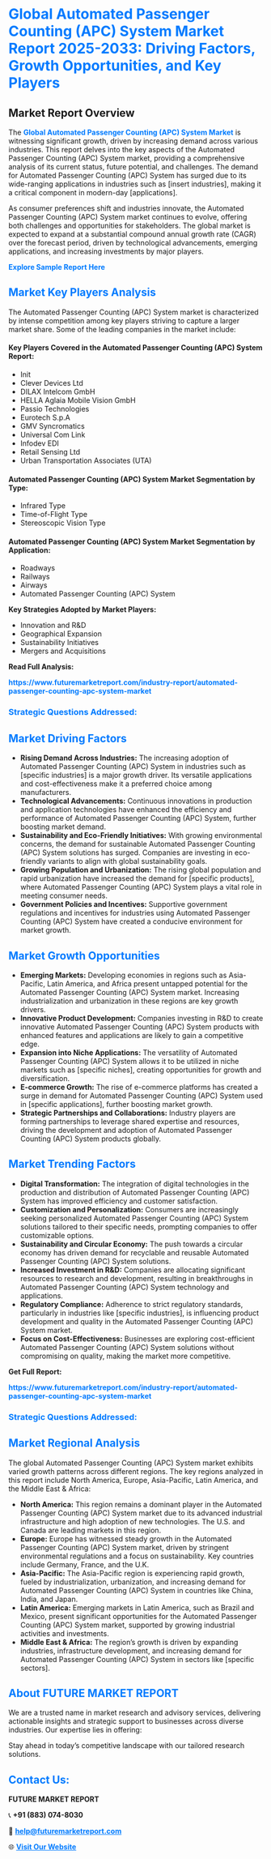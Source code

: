 <h1 style="color: #007BFF;">Global Automated Passenger Counting (APC) System Market Report 2025-2033: Driving Factors, Growth Opportunities, and Key Players</h1>

<section id="overview">
<h2>Market Report Overview</h2>
<p>The <a href="https://www.futuremarketreport.com/industry-report/automated-passenger-counting-apc-system-market" style="color: #007BFF; text-decoration: none;"><strong>Global Automated Passenger Counting (APC) System Market</strong></a> is witnessing significant growth, driven by increasing demand across various industries. This report delves into the key aspects of the Automated Passenger Counting (APC) System market, providing a comprehensive analysis of its current status, future potential, and challenges. The demand for Automated Passenger Counting (APC) System has surged due to its wide-ranging applications in industries such as [insert industries], making it a critical component in modern-day [applications].</p>
<p>As consumer preferences shift and industries innovate, the Automated Passenger Counting (APC) System market continues to evolve, offering both challenges and opportunities for stakeholders. The global market is expected to expand at a substantial compound annual growth rate (CAGR) over the forecast period, driven by technological advancements, emerging applications, and increasing investments by major players.</p>
</section>

<section id="overview">
<p><a href="https://www.futuremarketreport.com/request-sample/reportId=126373" style="color: #007BFF; text-decoration: none;"><strong>Explore Sample Report Here</strong></a></p>
</section>

<section id="key-players">
<h2 style="color: #007BFF;">Market Key Players Analysis</h2>
<p>The Automated Passenger Counting (APC) System market is characterized by intense competition among key players striving to capture a larger market share. Some of the leading companies in the market include:</p>
<h4>Key Players Covered in the Automated Passenger Counting (APC) System Report:</h4>
<ul><li>Init</li><li>Clever Devices Ltd</li><li>DILAX Intelcom GmbH</li><li>HELLA Aglaia Mobile Vision GmbH</li><li>Passio Technologies</li><li>Eurotech S.p.A</li><li>GMV Syncromatics</li><li>Universal Com Link</li><li>Infodev EDI</li><li>Retail Sensing Ltd</li><li>Urban Transportation Associates (UTA)</li></ul>
<h4>Automated Passenger Counting (APC) System Market Segmentation by Type:</h4>
<ul><li>Infrared Type</li><li>Time-of-Flight Type</li><li>Stereoscopic Vision Type</li></ul>

<h4>Automated Passenger Counting (APC) System Market Segmentation by Application:</h4>
<ul><li>Roadways</li><li>Railways</li><li>Airways</li><li>Automated Passenger Counting (APC) System</li></ul>
<p><strong>Key Strategies Adopted by Market Players:</strong></p>
<ul>
<li>Innovation and R&D</li>
<li>Geographical Expansion</li>
<li>Sustainability Initiatives</li>
<li>Mergers and Acquisitions</li>
</ul>
</section>

<section>
<p><strong>Read Full Analysis: </strong></p><a href="https://www.futuremarketreport.com/industry-report/automated-passenger-counting-apc-system-market" style="color: #007BFF; text-decoration: none;"><strong>https://www.futuremarketreport.com/industry-report/automated-passenger-counting-apc-system-market</strong></a>
<h3 style="color: #007BFF;">Strategic Questions Addressed:</h3>
</section>

<section id="driving-factors">
<h2 style="color: #007BFF;">Market Driving Factors</h2>
<ul>
<li><strong>Rising Demand Across Industries:</strong> The increasing adoption of Automated Passenger Counting (APC) System in industries such as [specific industries] is a major growth driver. Its versatile applications and cost-effectiveness make it a preferred choice among manufacturers.</li>
<li><strong>Technological Advancements:</strong> Continuous innovations in production and application technologies have enhanced the efficiency and performance of Automated Passenger Counting (APC) System, further boosting market demand.</li>
<li><strong>Sustainability and Eco-Friendly Initiatives:</strong> With growing environmental concerns, the demand for sustainable Automated Passenger Counting (APC) System solutions has surged. Companies are investing in eco-friendly variants to align with global sustainability goals.</li>
<li><strong>Growing Population and Urbanization:</strong> The rising global population and rapid urbanization have increased the demand for [specific products], where Automated Passenger Counting (APC) System plays a vital role in meeting consumer needs.</li>
<li><strong>Government Policies and Incentives:</strong> Supportive government regulations and incentives for industries using Automated Passenger Counting (APC) System have created a conducive environment for market growth.</li>
</ul>
</section>

<section id="growth-opportunities">
<h2 style="color: #007BFF;">Market Growth Opportunities</h2>
<ul>
<li><strong>Emerging Markets:</strong> Developing economies in regions such as Asia-Pacific, Latin America, and Africa present untapped potential for the Automated Passenger Counting (APC) System market. Increasing industrialization and urbanization in these regions are key growth drivers.</li>
<li><strong>Innovative Product Development:</strong> Companies investing in R&D to create innovative Automated Passenger Counting (APC) System products with enhanced features and applications are likely to gain a competitive edge.</li>
<li><strong>Expansion into Niche Applications:</strong> The versatility of Automated Passenger Counting (APC) System allows it to be utilized in niche markets such as [specific niches], creating opportunities for growth and diversification.</li>
<li><strong>E-commerce Growth:</strong> The rise of e-commerce platforms has created a surge in demand for Automated Passenger Counting (APC) System used in [specific applications], further boosting market growth.</li>
<li><strong>Strategic Partnerships and Collaborations:</strong> Industry players are forming partnerships to leverage shared expertise and resources, driving the development and adoption of Automated Passenger Counting (APC) System products globally.</li>
</ul>
</section>

<section id="trending-factors">
<h2 style="color: #007BFF;">Market Trending Factors</h2>
<ul>
<li><strong>Digital Transformation:</strong> The integration of digital technologies in the production and distribution of Automated Passenger Counting (APC) System has improved efficiency and customer satisfaction.</li>
<li><strong>Customization and Personalization:</strong> Consumers are increasingly seeking personalized Automated Passenger Counting (APC) System solutions tailored to their specific needs, prompting companies to offer customizable options.</li>
<li><strong>Sustainability and Circular Economy:</strong> The push towards a circular economy has driven demand for recyclable and reusable Automated Passenger Counting (APC) System solutions.</li>
<li><strong>Increased Investment in R&D:</strong> Companies are allocating significant resources to research and development, resulting in breakthroughs in Automated Passenger Counting (APC) System technology and applications.</li>
<li><strong>Regulatory Compliance:</strong> Adherence to strict regulatory standards, particularly in industries like [specific industries], is influencing product development and quality in the Automated Passenger Counting (APC) System market.</li>
<li><strong>Focus on Cost-Effectiveness:</strong> Businesses are exploring cost-efficient Automated Passenger Counting (APC) System solutions without compromising on quality, making the market more competitive.</li>
</ul>
</section>

<section>
<p><strong>Get Full Report: </strong></p><a href="https://www.futuremarketreport.com/industry-report/automated-passenger-counting-apc-system-market" style="color: #007BFF; text-decoration: none;"><strong>https://www.futuremarketreport.com/industry-report/automated-passenger-counting-apc-system-market</strong></a>
<h3 style="color: #007BFF;">Strategic Questions Addressed:</h3>
</section>


<section id="regional-analysis">
<h2 style="color: #007BFF;">Market Regional Analysis</h2>
<p>The global Automated Passenger Counting (APC) System market exhibits varied growth patterns across different regions. The key regions analyzed in this report include North America, Europe, Asia-Pacific, Latin America, and the Middle East & Africa:</p>
<ul>
<li><strong>North America:</strong> This region remains a dominant player in the Automated Passenger Counting (APC) System market due to its advanced industrial infrastructure and high adoption of new technologies. The U.S. and Canada are leading markets in this region.</li>
<li><strong>Europe:</strong> Europe has witnessed steady growth in the Automated Passenger Counting (APC) System market, driven by stringent environmental regulations and a focus on sustainability. Key countries include Germany, France, and the U.K.</li>
<li><strong>Asia-Pacific:</strong> The Asia-Pacific region is experiencing rapid growth, fueled by industrialization, urbanization, and increasing demand for Automated Passenger Counting (APC) System in countries like China, India, and Japan.</li>
<li><strong>Latin America:</strong> Emerging markets in Latin America, such as Brazil and Mexico, present significant opportunities for the Automated Passenger Counting (APC) System market, supported by growing industrial activities and investments.</li>
<li><strong>Middle East & Africa:</strong> The region’s growth is driven by expanding industries, infrastructure development, and increasing demand for Automated Passenger Counting (APC) System in sectors like [specific sectors].</li>
</ul>
</section>

<footer>
<h2 style="color: #007BFF;">About FUTURE MARKET REPORT</h2>
<p>We are a trusted name in market research and advisory services, delivering actionable insights and strategic support to businesses across diverse industries. Our expertise lies in offering:</p>

<p>Stay ahead in today’s competitive landscape with our tailored research solutions.</p>

<h2 style="color: #007BFF;">Contact Us:</h2>
<p><strong>FUTURE MARKET REPORT</strong></p>
<p>📞 <strong>+91 (883) 074-8030</strong></p>
<p>📧 <strong><a href="mailto:help@futuremarketreport.com" style="color: #007BFF;">help@futuremarketreport.com</a></strong></p>
<p>🌐 <strong><a href="https://www.futuremarketreport.com/" style="color: #007BFF;">Visit Our Website</a></strong></p>
</footer>